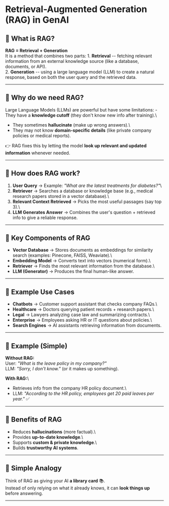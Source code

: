 # Retrieval-Augmented Generation (RAG) in GenAI

## 🔹 What is RAG?

**RAG = Retrieval + Generation**\
It is a method that combines two parts: 1. **Retrieval** -- fetching
relevant information from an external knowledge source (like a database,
documents, or API).\
2. **Generation** -- using a large language model (LLM) to create a
natural response, based on both the user query and the retrieved data.

------------------------------------------------------------------------

## 🔹 Why do we need RAG?

Large Language Models (LLMs) are powerful but have some limitations: -
They have a **knowledge cutoff** (they don't know new info after
training).\
- They sometimes **hallucinate** (make up wrong answers).\
- They may not know **domain-specific details** (like private company
policies or medical reports).

👉 RAG fixes this by letting the model **look up relevant and updated
information** whenever needed.

------------------------------------------------------------------------

## 🔹 How does RAG work?

1.  **User Query** → Example: *"What are the latest treatments for
    diabetes?"*\
2.  **Retriever** → Searches a database or knowledge base (e.g., medical
    research papers stored in a vector database).\
3.  **Relevant Context Retrieved** → Picks the most useful passages (say
    top 3).\
4.  **LLM Generates Answer** → Combines the user's question + retrieved
    info to give a reliable response.

------------------------------------------------------------------------

## 🔹 Key Components of RAG

-   **Vector Database** → Stores documents as embeddings for similarity
    search (examples: Pinecone, FAISS, Weaviate).\
-   **Embedding Model** → Converts text into vectors (numerical form).\
-   **Retriever** → Finds the most relevant information from the
    database.\
-   **LLM (Generator)** → Produces the final human-like answer.

------------------------------------------------------------------------

## 🔹 Example Use Cases

-   **Chatbots** → Customer support assistant that checks company FAQs.\
-   **Healthcare** → Doctors querying patient records + research
    papers.\
-   **Legal** → Lawyers analyzing case law and summarizing contracts.\
-   **Enterprise** → Employees asking HR or IT questions about
    policies.\
-   **Search Engines** → AI assistants retrieving information from
    documents.

------------------------------------------------------------------------

## 🔹 Example (Simple)

**Without RAG:**\
User: *"What is the leave policy in my company?"*\
LLM: *"Sorry, I don't know."* (or it makes up something).

**With RAG:**\
- Retrieves info from the company HR policy document.\
- LLM: *"According to the HR policy, employees get 20 paid leaves per
year."* ✅

------------------------------------------------------------------------

## 🔹 Benefits of RAG

-   Reduces **hallucinations** (more factual).\
-   Provides **up-to-date knowledge**.\
-   Supports **custom & private knowledge**.\
-   Builds **trustworthy AI systems**.

------------------------------------------------------------------------

## 🔹 Simple Analogy

Think of RAG as giving your AI **a library card** 📚.\
Instead of only relying on what it already knows, it can **look things
up** before answering.

------------------------------------------------------------------------
